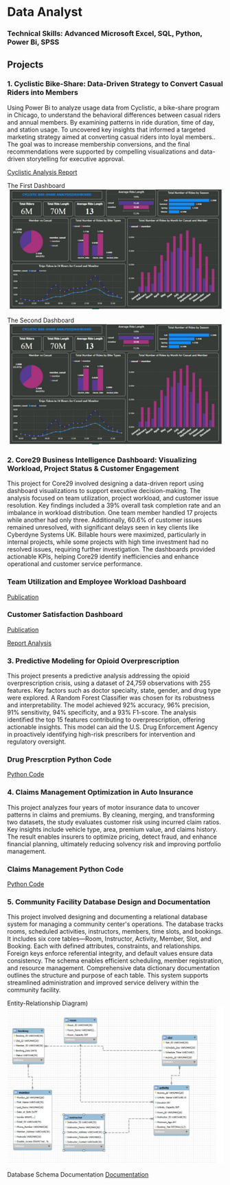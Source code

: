 # Data Analyst

### Technical Skills: Advanced Microsoft Excel, SQL, Python, Power Bi, SPSS

## Projects
### 1. Cyclistic Bike-Share: Data-Driven Strategy to Convert Casual Riders into Members

Using Power Bi to analyze usage data from Cyclistic, a bike-share program in Chicago, to understand the behavioral differences between casual riders and annual members. By examining patterns in ride duration, time of day, and station usage. To uncovered key insights that informed a targeted marketing strategy aimed at converting casual riders into loyal members.. The goal was to increase membership conversions, and the final recommendations were supported by compelling visualizations and data-driven storytelling for executive approval.

[Cyclistic Analysis Report](https://drive.google.com/file/d/1Jo5w2xFfAXT4jXYzVAfHxwdSZabav3LT/view?usp=sharing)

The First Dashboard
![](First_Dashboard.JPG)

The Second Dashboard
![](First_Dashboard.JPG)

### 2. Core29 Business Intelligence Dashboard: Visualizing Workload, Project Status & Customer Engagement

This project for Core29 involved designing a data-driven report using dashboard visualizations to support executive decision-making. The analysis focused on team utilization, project workload, and customer issue resolution. Key findings included a 39% overall task completion rate and an imbalance in workload distribution. One team member handled 17 projects while another had only three. Additionally, 60.6% of customer issues remained unresolved, with significant delays seen in key clients like Cyberdyne Systems UK. Billable hours were maximized, particularly in internal projects, while some projects with high time investment had no resolved issues, requiring further investigation. The dashboards provided actionable KPIs, helping Core29 identify inefficiencies and enhance operational and customer service performance.

### Team Utilization and Employee Workload Dashboard
[Publication](https://public.tableau.com/views/Core29Dashboard/ManagerDashboard?:language=en-US&publish=yes&:sid=&:redirect=auth&:display_count=n&:origin=viz_share_link)

### Customer Satisfaction Dashboard
[Publication](https://public.tableau.com/views/CustomerStatisfaction_Core29/CustomerDashboard?:language=en-US&publish=yes&:sid=&:redirect=auth&:display_count=n&:origin=viz_share_link)

[Report Analysis](https://drive.google.com/file/d/1UwEf09JnGISSWp0nsS9hyEeXiXHy57Ux/view?usp=sharing)


### 3. Predictive Modeling for Opioid Overprescription

This project presents a predictive analysis addressing the opioid overprescription crisis, using a dataset of 24,759 observations with 255 features. Key factors such as doctor specialty, state, gender, and drug type were explored. A Random Forest Classifier was chosen for its robustness and interpretability. The model achieved 92% accuracy, 96% precision, 91% sensitivity, 94% specificity, and a 93% F1-score. The analysis identified the top 15 features contributing to overprescription, offering actionable insights. This model can aid the U.S. Drug Enforcement Agency in proactively identifying high-risk prescribers for intervention and regulatory oversight.

### Drug Prescrption Python Code
[Python Code](https://nbviewer.org/github/okemichael/Michael_Portfolio/blob/main/Prescription.ipynb)


### 4. Claims Management Optimization in Auto Insurance

This project analyzes four years of motor insurance data to uncover patterns in claims and premiums. By cleaning, merging, and transforming two datasets, the study evaluates customer risk using incurred claim ratios. Key insights include vehicle type, area, premium value, and claims history. The result enables insurers to optimize pricing, detect fraud, and enhance financial planning, ultimately reducing solvency risk and improving portfolio management.

### Claims Management Python Code
[Python Code](https://htmtopdf.herokuapp.com/ipynbviewer/temp/ab6b5b67e34446abe2928e61a4f78857/Claims%20Managementt.ipynb.html?t=1745464334605)


### 5. Community Facility Database Design and Documentation

This project involved designing and documenting a relational database system for managing a community center's operations. The database tracks rooms, scheduled activities, instructors, members, time slots, and bookings. It includes six core tables—Room, Instructor, Activity, Member, Slot, and Booking. Each with defined attributes, constraints, and relationships. Foreign keys enforce referential integrity, and default values ensure data consistency. The schema enables efficient scheduling, member registration, and resource management. Comprehensive data dictionary documentation outlines the structure and purpose of each table. This system supports streamlined administration and improved service delivery within the community facility.

Entity-Relationship Diagram)
![](EER_Diagram.JPG)

Database Schema Documentation
[Documentation](https://drive.google.com/file/d/1Jo5w2xFfAXT4jXYzVAfHxwdSZabav3LT/view?usp=sharing)
